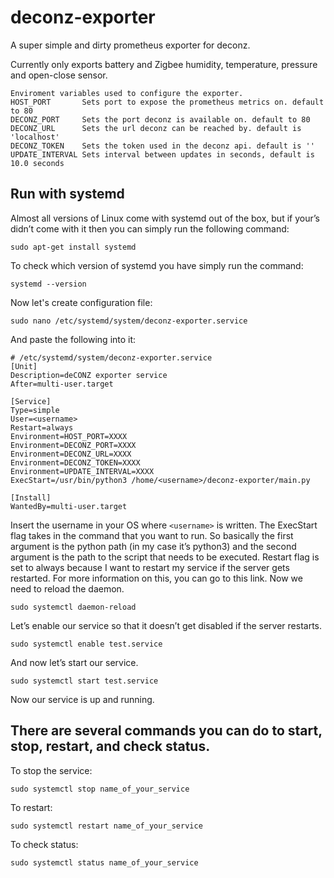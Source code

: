 # deconz-exporter

A super simple and dirty prometheus exporter for deconz.

Currently only exports battery and Zigbee humidity, temperature, pressure and open-close sensor.

```
Enviroment variables used to configure the exporter.
HOST_PORT       Sets port to expose the prometheus metrics on. default to 80  
DECONZ_PORT     Sets the port deconz is available on. default to 80  
DECONZ_URL      Sets the url deconz can be reached by. default is 'localhost'
DECONZ_TOKEN    Sets the token used in the deconz api. default is ''
UPDATE_INTERVAL Sets interval between updates in seconds, default is 10.0 seconds
```

## Run with systemd

Almost all versions of Linux come with systemd out of the box, but if your’s didn’t come with it then you can simply run the following command:
```
sudo apt-get install systemd
```

To check which version of systemd you have simply run the command:
```
systemd --version
```

Now let's create configuration file:
```
sudo nano /etc/systemd/system/deconz-exporter.service
```

And paste the following into it:
```
# /etc/systemd/system/deconz-exporter.service
[Unit]
Description=deCONZ exporter service
After=multi-user.target

[Service]
Type=simple
User=<username>
Restart=always
Environment=HOST_PORT=XXXX
Environment=DECONZ_PORT=XXXX
Environment=DECONZ_URL=XXXX
Environment=DECONZ_TOKEN=XXXX
Environment=UPDATE_INTERVAL=XXXX
ExecStart=/usr/bin/python3 /home/<username>/deconz-exporter/main.py

[Install]
WantedBy=multi-user.target
```

Insert the username in your OS where `<username>` is written. The ExecStart flag takes in the command that you want to run. So basically the first argument is the python path (in my case it’s python3) and the second argument is the path to the script that needs to be executed. Restart flag is set to always because I want to restart my service if the server gets restarted. For more information on this, you can go to this link. Now we need to reload the daemon.
```
sudo systemctl daemon-reload
```

Let’s enable our service so that it doesn’t get disabled if the server restarts.
```
sudo systemctl enable test.service
```

And now let’s start our service.
```
sudo systemctl start test.service
```

Now our service is up and running.

## There are several commands you can do to start, stop, restart, and check status.
To stop the service:
```
sudo systemctl stop name_of_your_service
```
To restart:
```
sudo systemctl restart name_of_your_service
```

To check status:
```
sudo systemctl status name_of_your_service
```
